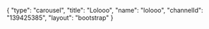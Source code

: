 {
    "type": "carousel",
    "title": "Lolooo",
    "name": "lolooo",
    "channelId": "139425385",
    "layout": "bootstrap"
}